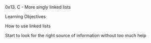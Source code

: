 0x13. C - More singly linked lists

Learning Objectives

How to use linked lists

Start to look for the right source of information without too much help
